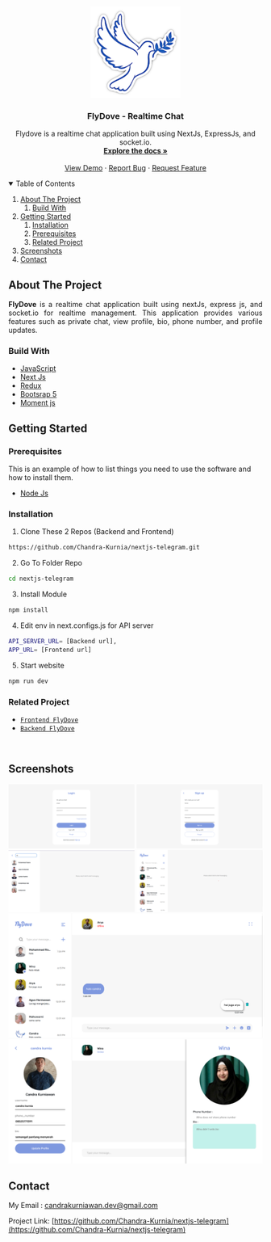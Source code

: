 <!-- PROJECT LOGO -->
<br />
<p align="center">
  <a href="https://github.com/Chandra-Kurnia/nextjs-telegram">
    <img src="https://raw.githubusercontent.com/Chandra-Kurnia/assets/main/FlyDove/Flydove.png" alt="Logo" width="180" height="180">
  </a>

  <h3 align="center">FlyDove - Realtime Chat</h3>

  <p align="center">
    Flydove is a realtime chat application built using NextJs, ExpressJs, and socket.io.
    <br />
    <a href="https://github.com/Chandra-Kurnia/nextjs-telegram"><strong>Explore the docs »</strong></a>
    <br />
    <br />
    <a href="https://flydove.vercel.app">View Demo</a>
    ·
    <a href="https://github.com/Chandra-Kurnia/nextjs-telegram">Report Bug</a>
    ·
    <a href="https://github.com/Chandra-Kurnia/nextjs-telegram">Request Feature</a>
  </p>
</p>

<!-- TABLE OF CONTENTS -->
<details open="open">
  <summary>Table of Contents</summary>
  <ol>
    <li>
      <a href="#about-the-project">About The Project</a>
        <ol>
            <li>
                <a href="#build-with">Build With</a>
            </li>
        </ol>
    </li>
    <li>
      <a href="#getting-started">Getting Started</a>
      <ol>
        <li>
          <a href="#installation">Installation</a>
        </li>
        <li>
          <a href="#prerequisites">Prerequisites</a>
        </li>
        <li>
          <a href="#related-project">Related Project</a>
        </li>
      </ol>
    </li>
    <li><a href="#screenshots">Screenshots</a></li>
    <li><a href="#contact">Contact</a></li>
  </ol>
</details>

## About The Project

<p align="justify">
<b>FlyDove</b> is a realtime chat application built using nextJs, express js, and socket.io for realtime management. This application provides various features such as private chat, view profile, bio, phone number, and profile updates.
</p>

### Build With

* [JavaScript](https://www.javascript.com/)
* [Next Js](https://nextjs.org/)
* [Redux](https://redux.js.org/)
* [Bootsrap 5](getbootstrap.com/)
* [Moment js](https://momentjs.com/)

## Getting Started

### Prerequisites

This is an example of how to list things you need to use the software and how to install them.

* [Node Js](https://nodejs.org/en/download/)

### Installation

1. Clone These 2 Repos (Backend and Frontend)

```sh
https://github.com/Chandra-Kurnia/nextjs-telegram.git
```

2. Go To Folder Repo

```sh
cd nextjs-telegram
```

3. Install Module

```sh
npm install
```

4. Edit env in next.configs.js for API server

```sh
API_SERVER_URL= [Backend url],
APP_URL= [Frontend url]
```

5. Start website

```sh
npm run dev
```

### Related Project

* [`Frontend FlyDove`](https://github.com/Chandra-Kurnia/nextjs-telegram)
* [`Backend FlyDove`](https://github.com/Chandra-Kurnia/express-telegram)

<br/>

## Screenshots

<div align="center">
    <img width="250" src="https://raw.githubusercontent.com/Chandra-Kurnia/assets/main/FlyDove/login.png">
    <img width="250" src="https://raw.githubusercontent.com/Chandra-Kurnia/assets/main/FlyDove/signup.png">
    <img width="250" src="https://raw.githubusercontent.com/Chandra-Kurnia/assets/main/FlyDove/search%20user.png">
    <img width="250" src="https://raw.githubusercontent.com/Chandra-Kurnia/assets/main/FlyDove/home.png">
    <img width="700" src="https://raw.githubusercontent.com/Chandra-Kurnia/assets/main/FlyDove/chating.png">
    <img width="700" src="https://raw.githubusercontent.com/Chandra-Kurnia/assets/main/FlyDove/profile.png">
</div>

## Contact

My Email : candrakurniawan.dev@gmail.com

Project Link: [https://github.com/Chandra-Kurnia/nextjs-telegram](https://github.com/Chandra-Kurnia/nextjs-telegram)
